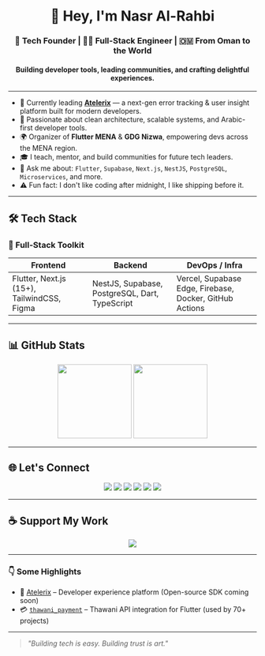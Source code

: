 <div align="center">

# 👋 Hey, I'm Nasr Al-Rahbi

### 🧠 Tech Founder | 🧑‍💻 Full-Stack Engineer | 🇴🇲 From Oman to the World
#### Building developer tools, leading communities, and crafting delightful experiences.

</div>

---

- 🔭 Currently leading **[Atelerix](https://twitter.com/AtelerixDev)** — a next-gen error tracking & user insight platform built for modern developers.
- 🧠 Passionate about clean architecture, scalable systems, and Arabic-first developer tools.
- 🌍 Organizer of **Flutter MENA** & **GDG Nizwa**, empowering devs across the MENA region.
- 🎓 I teach, mentor, and build communities for future tech leaders.
- 💬 Ask me about: `Flutter`, `Supabase`, `Next.js`, `NestJS`, `PostgreSQL`, `Microservices`, and more.
- ⚠️ Fun fact: I don't like coding after midnight, I like shipping before it.

---

## 🛠 Tech Stack

### 🚀 Full-Stack Toolkit

| Frontend | Backend | DevOps / Infra |
|---|---|---|
| Flutter, Next.js (15+), TailwindCSS, Figma | NestJS, Supabase, PostgreSQL, Dart, TypeScript | Vercel, Supabase Edge, Firebase, Docker, GitHub Actions |

---

## 📊 GitHub Stats

<div align="center">
  <img src="https://github-readme-stats.vercel.app/api?username=abom-me&show_icons=true&count_private=true&hide_border=true&theme=radical" height="150" />
  <img src="https://github-readme-streak-stats.herokuapp.com/?user=abom-me&hide_border=true&date_format=j%2Fn%5B%2FY%5D&theme=radical" height="150" />
</div>

---

## 🌐 Let's Connect

<div align="center">
  <a href="https://github.com/abom-me" target="_blank"><img src="https://img.shields.io/badge/GitHub-%2324292e.svg?&style=for-the-badge&logo=github&logoColor=white" /></a>
  <a href="https://twitter.com/abom_me" target="_blank"><img src="https://img.shields.io/badge/Twitter-%2300acee.svg?&style=for-the-badge&logo=twitter&logoColor=white" /></a>
  <a href="https://linkedin.com/in/nasr-al-rahbi-08a573245/" target="_blank"><img src="https://img.shields.io/badge/LinkedIn-%231E77B5.svg?&style=for-the-badge&logo=linkedin&logoColor=white" /></a>
  <a href="https://instagram.com/abom.me" target="_blank"><img src="https://img.shields.io/badge/Instagram-%23000000.svg?&style=for-the-badge&logo=instagram&logoColor=white" /></a>
  <a href="https://stackoverflow.com/users/19994059/nasr-al-rahbi" target="_blank"><img src="https://img.shields.io/badge/StackOverflow-%23F28032.svg?&style=for-the-badge&logo=stackoverflow&logoColor=white" /></a>
  <a href="https://medium.com/@abom.me" target="_blank"><img src="https://img.shields.io/badge/Medium-%23292929.svg?&style=for-the-badge&logo=medium&logoColor=white" /></a>
</div>

---

## ☕ Support My Work

<div align="center">
  <a href="https://www.buymeacoffee.com/abomMe" target="_blank">
    <img src="https://img.shields.io/badge/Donate-Buy%20Me%20A%20Coffee-orange.svg?style=flat-square&logo=buymeacoffee" />
  </a>
</div>

---

### 👇 Some Highlights

- 🦔 [Atelerix](https://github.com/abom-me/atelerix) – Developer experience platform (Open-source SDK coming soon)
- 💳 [`thawani_payment`](https://pub.dev/packages/thawani_payment) – Thawani API integration for Flutter (used by 70+ projects)

---

> _"Building tech is easy. Building trust is art."_  
